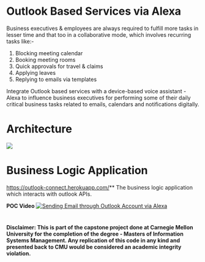 # Outlook Based Services via Alexa
Business executives & employees are always required to fulfill more tasks in lesser time and that too in a collaborative mode, which involves recurring tasks like:-
1. Blocking meeting calendar
2. Booking meeting rooms
3. Quick approvals for travel & claims
4. Applying leaves
5. Replying to emails via templates

Integrate Outlook based services with a device-based voice assistant - Alexa to influence business executives for performing some of their daily critical business tasks related to emails, calendars and notifications digitally.

# Architecture
![](https://i.ibb.co/B4d9zhm/image.png)

# Business Logic Application
https://outlook-connect.herokuapp.com/**
The business logic application which interacts with outlook APIs. 

**POC Video**
[![Sending Email through Outlook Account via Alexa](https://i.ibb.co/Lr4Sff4/Image.jpg)](https://vimeo.com/394657757 "Sending Email through Outlook Account via Alexa")

#
**Disclaimer: This is part of the capstone project done at Carnegie Mellon University for the completion of the degree - Masters of Information Systems Management. Any replication of this code in any kind and presented back to CMU would be considered an academic integrity violation.**
#
